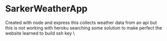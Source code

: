 # SarkerWeatherApp
Created with node and express
this collects weather data from an api but this is not working with heroku
searching some solution to make perfect the website
learned to build ssh key
\
